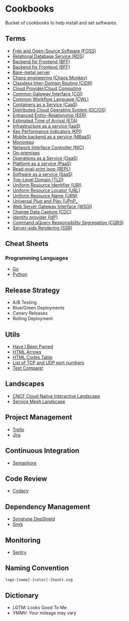 # Cookbooks

Bucket of cookbooks to help install and set softwares.

## Terms

- [Free and Open-Source Software (FOSS)](https://en.wikipedia.org/wiki/Free_and_open-source_software)
- [Relational Database Service (RDS)]()
- [Backend for Frontend (BFF)](https://samnewman.io/patterns/architectural/bff/)
- [Backend for Frontend (BFF)](https://samnewman.io/patterns/architectural/bff/)
- [Bare-metal server](https://en.wikipedia.org/wiki/Bare-metal_server)
- [Chaos engineering (Chaos Monkey)](https://en.wikipedia.org/wiki/Chaos_engineering)
- [Classless Inter-Domain Routing (CIDR)](https://en.wikipedia.org/wiki/Classless_Inter-Domain_Routing)
- [Cloud Provider/Cloud Computing](https://en.wikipedia.org/wiki/Cloud_computing)
- [Common Gateway Interface (CGI)](https://en.wikipedia.org/wiki/Common_Gateway_Interface)
- [Common Workflow Language (CWL)](https://www.commonwl.org/)
- [Containers as a Service (CaaS)]()
- [Distributed Cloud Operating System (DC/OS)]()
- [Enhanced Entity–Relationship (EER)](https://en.wikipedia.org/wiki/Enhanced_entity%E2%80%93relationship_model)
- [Estimated Time of Arrival (ETA)]()
- [Infrastructure as a service (IaaS)](https://en.wikipedia.org/wiki/Infrastructure_as_a_service)
- [Key Performance Indicators (KPI)](https://en.wikipedia.org/wiki/Performance_indicator)
- [Mobile backend as a service (MBaaS)](https://en.wikipedia.org/wiki/Mobile_backend_as_a_service)
- [Monorepo](https://en.wikipedia.org/wiki/Monorepo)
- [Network Interface Controller (NIC)](https://en.wikipedia.org/wiki/Network_interface_controller)
- [On-premises](https://en.wikipedia.org/wiki/On-premises_software)
- [Operations as a Service (OaaS)]()
- [Platform as a service (PaaS)](https://en.wikipedia.org/wiki/Platform_as_a_service)
- [Read-eval-print loop (REPL)](https://en.wikipedia.org/wiki/Read-eval-print_loop)
- [Software as a service (SaaS)](https://en.wikipedia.org/wiki/Software_as_a_service)
- [Top-Level Domain (TLD)](https://en.wikipedia.org/wiki/Top-level_domain)
- [Uniform Resource Identifier (URI)](https://en.wikipedia.org/wiki/Uniform_resource_identifier)
- [Uniform Resource Locator (URL)](https://en.wikipedia.org/wiki/Uniform_resource_locator)
- [Uniform Resource Name (URN)](https://en.wikipedia.org/wiki/Uniform_resource_name)
- [Universal Plug and Play (UPnP_](https://en.wikipedia.org/wiki/Universal_Plug_and_Play)
- [Web Server Gateway Interface (WSGI)](https://en.wikipedia.org/wiki/Web_Server_Gateway_Interface)
- [Change Data Capture (CDC)]()
- [identity provider (IdP)](https://en.wikipedia.org/wiki/Identity_provider)
- [Command qQuery Responsibility Segregation (CQRS)](https://en.wikipedia.org/wiki/Command%E2%80%93query_separation#Command_query_responsibility_segregation)
- [Server-side Rendering (SSR)]()

## Cheat Sheets

### Programming Languages

- [Go](https://github.com/a8m/go-lang-cheat-sheet)
- [Python](https://github.com/gto76/python-cheatsheet)

## Release Strategy

- A/B Testing
- Blue/Green Deployments
- Canary Releases
- Rolling Deployment

## Utils

- [Have I Been Pwned](https://haveibeenpwned.com/)
- [HTML Arrows](https://www.toptal.com/designers/htmlarrows/)
- [HTML Codes Table](https://www.ascii.cl/htmlcodes.htm)
- [List of TCP and UDP port numbers](https://en.wikipedia.org/wiki/List_of_TCP_and_UDP_port_numbers)
- [Text Compare!](https://text-compare.com/)

## Landscapes

- [CNCF Cloud Native Interactive Landscape](https://landscape.cncf.io/)
- [Service Mesh Landscape](https://layer5.io/landscape/)

## Project Management

- [Trello](https://trello.com)
- [Jira](https://atlassian.com/software/jira)

## Continuous Integration

- [Semaphore](https://semaphoreci.com/)

## Code Review

- [Codacy](https://www.codacy.com/)

## Dependency Management

- [Sonatype DepShield](https://community.sonatype.com/c/depshield)
- [Snyk](https://snyk.io/)

## Monitoring

- [Sentry](https://sentry.io)

## Naming Convention

```txt
logo-[name]-[color]-[hash].svg
```

## Dictionary

- LGTM: Looks Good To Me
- YMMV: Your mileage may vary
